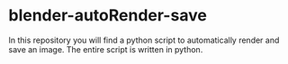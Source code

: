 # blender-autoRender-save
In this repository you will find a python script to automatically render and save an image.
The entire script is written in python.
